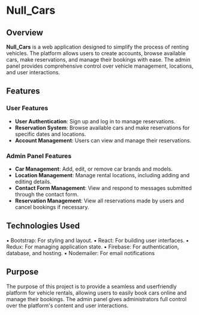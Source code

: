 # Null_Cars
## Overview

**Null_Cars** is a web application designed to simplify the process of renting vehicles.
 The platform allows users to create accounts, browse available cars, make reservations, and manage their bookings with ease.
 The admin panel provides comprehensive control over vehicle management, locations, and user interactions.


## Features

### User Features
- **User Authentication**: Sign up and log in to manage reservations.
- **Reservation System**: Browse available cars and make reservations for specific dates and locations.
- **Account Management**: Users can view and manage their reservations.

### Admin Panel Features
- **Car Management**: Add, edit, or remove car brands and models.
- **Location Management**: Manage rental locations, including adding and editing details.
- **Contact Form Management**: View and respond to messages submitted through the contact form.
- **Reservation Management**: View all reservations made by users and cancel bookings if necessary.

## Technologies Used

  ▪ Bootstrap: For styling and layout.
  ▪ React: For building user interfaces.
  ▪ Redux: For managing application state.
  ▪ Firebase: For authentication, database, and hosting.
  ▪ Nodemailer: For email notifications

## Purpose

The purpose of this project is to provide a seamless and userfriendly platform for vehicle rentals, allowing users to easily
book cars online and manage their bookings. The admin panel
gives administrators full control over the platform's content and
user interactions.

